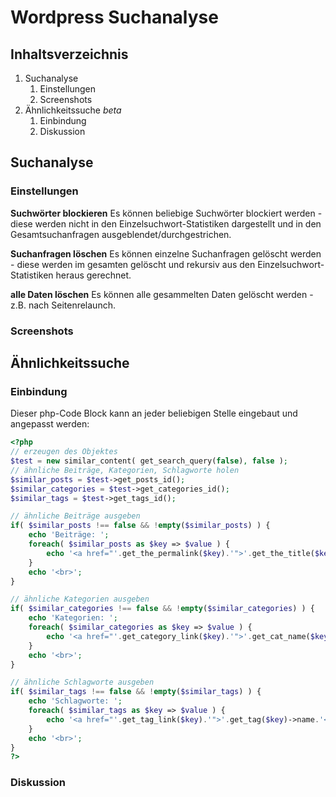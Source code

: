 Wordpress Suchanalyse
==============

Inhaltsverzeichnis
----------------------
1. Suchanalyse
    1. Einstellungen
    2. Screenshots
2. Ähnlichkeitssuche *beta*
    1. Einbindung
    2. Diskussion

Suchanalyse
----------------------

### Einstellungen
**Suchwörter blockieren**
Es können beliebige Suchwörter blockiert werden - diese werden nicht in den Einzelsuchwort-Statistiken dargestellt und in den Gesamtsuchanfragen ausgeblendet/durchgestrichen.

**Suchanfragen löschen**
Es können einzelne Suchanfragen gelöscht werden - diese werden im gesamten gelöscht und rekursiv aus den Einzelsuchwort-Statistiken heraus gerechnet.

**alle Daten löschen**
Es können alle gesammelten Daten gelöscht werden - z.B. nach Seitenrelaunch.


### Screenshots

Ähnlichkeitssuche
----------------------

### Einbindung
Dieser php-Code Block kann an jeder beliebigen Stelle eingebaut und angepasst werden:
```php
<?php
// erzeugen des Objektes
$test = new similar_content( get_search_query(false), false );
// ähnliche Beiträge, Kategorien, Schlagworte holen
$similar_posts = $test->get_posts_id();
$similar_categories = $test->get_categories_id();
$similar_tags = $test->get_tags_id();

// ähnliche Beiträge ausgeben
if( $similar_posts !== false && !empty($similar_posts) ) {
    echo 'Beiträge: ';
    foreach( $similar_posts as $key => $value ) {
        echo '<a href="'.get_the_permalink($key).'">'.get_the_title($key).'</a> ('.$value.')';
    }
    echo '<br>';
}

// ähnliche Kategorien ausgeben
if( $similar_categories !== false && !empty($similar_categories) ) {
    echo 'Kategorien: ';
    foreach( $similar_categories as $key => $value ) {
        echo '<a href="'.get_category_link($key).'">'.get_cat_name($key).'</a> ('.$value.')';
    }
    echo '<br>';
}

// ähnliche Schlagworte ausgeben
if( $similar_tags !== false && !empty($similar_tags) ) {
    echo 'Schlagworte: ';
    foreach( $similar_tags as $key => $value ) {
        echo '<a href="'.get_tag_link($key).'">'.get_tag($key)->name.'</a> ('.$value.')';
    }
    echo '<br>';
}
?>
```


### Diskussion